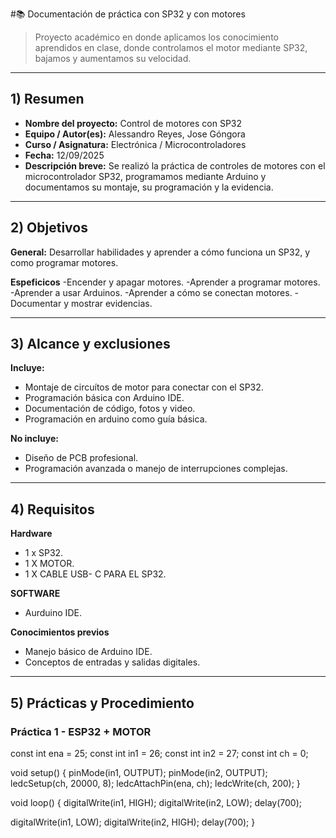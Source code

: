 #📚 Documentación de práctica con SP32 y con motores

>  Proyecto académico en donde aplicamos los conocimiento aprendidos en clase, donde controlamos el motor mediante SP32, bajamos y aumentamos su velocidad.

---


## 1) Resumen 
- **Nombre del proyecto:** Control de motores con SP32
- **Equipo / Autor(es):** Alessandro Reyes, Jose Góngora  
- **Curso / Asignatura:** Electrónica / Microcontroladores  
- **Fecha:** 12/09/2025  
- **Descripción breve:** Se realizó la práctica de controles de motores con el microcontrolador SP32, programamos mediante Arduino y documentamos su montaje, su programación y la evidencia.

---


## 2) Objetivos

**General:** Desarrollar habilidades y aprender a cómo funciona un SP32, y como programar motores.


 **Espeficicos** 
 -Encender y apagar motores.
 -Aprender a programar motores.
 -Aprender a usar Arduinos.
 -Aprender a cómo se conectan motores.
 -Documentar y mostrar evidencias.

---


## 3) Alcance y exclusiones

**Incluye:**  
- Montaje de circuítos de motor para conectar con el SP32.
- Programación básica con Arduino IDE.  
- Documentación de código, fotos y video.  
- Programación en arduino como guía básica.  

**No incluye:**  
- Diseño de PCB profesional.  
- Programación avanzada o manejo de interrupciones complejas.  

---

## 4) Requisitos

**Hardware**
- 1 x SP32.
- 1 X MOTOR.
- 1 X CABLE USB- C PARA EL SP32.

**SOFTWARE**
- Aurduino IDE.

**Conocimientos previos**
- Manejo básico de Arduino IDE.  
- Conceptos de entradas y salidas digitales.

---

## 5) Prácticas y Procedimiento 

### **Práctica 1 - ESP32 + MOTOR** 

const int ena = 25;
const int in1 = 26;
const int in2 = 27;
const int ch  = 0;

void setup() {
  pinMode(in1, OUTPUT);
  pinMode(in2, OUTPUT);
  ledcSetup(ch, 20000, 8);
  ledcAttachPin(ena, ch);
  ledcWrite(ch, 200);
}

void loop() {
  digitalWrite(in1, HIGH);
  digitalWrite(in2, LOW);
  delay(700);

  digitalWrite(in1, LOW);
  digitalWrite(in2, HIGH);
  delay(700);
}
